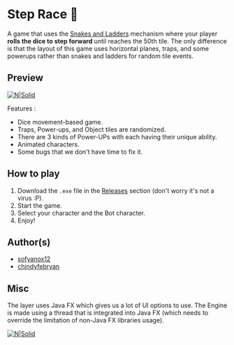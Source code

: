 # Step Race 🎲

A game that uses the [Snakes and Ladders](https://en.wikipedia.org/wiki/Snakes_and_ladders) mechanism where your player **rolls the dice to step forward** until reaches the 50th tile.
The only difference is that the layout of this game uses horizontal planes, traps, and some powerups rather than snakes and ladders for random tile events.

## Preview
[![N|Solid](https://i.postimg.cc/50Zn3zRN/step-race-preview.png)](https://nodesource.com/products/nsolid)

Features :

- Dice movement-based game.
- Traps, Power-ups, and Object tiles are randomized.
- There are 3 kinds of Power-UPs with each having their unique ability.
- Animated characters.
- Some bugs that we don't have time to fix it.

## How to play
1. Download the `.exe` file in the [Releases](https://github.com/sofyanox12/step-race-game/releases) section (don't worry it's not a virus :P).
2. Start the game.
3. Select your character and the Bot character.
4. Enjoy!

## Author(s)
- [sofyanox12](https://github.com/sofyanox12)
- [chindyfebryan](https://github.com/chindyfebryan)

## Misc

The layer uses Java FX which gives us a lot of UI options to use.
The Engine is made using a thread that is integrated into Java FX (which needs to override the limitation of non-Java FX
libraries usage).

[![N|Solid](https://www.oracle.com/a/tech/img/cb88-java-logo-001.jpg)](https://nodesource.com/products/nsolid)
